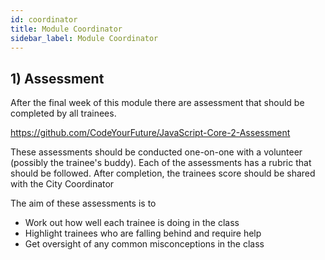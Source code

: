 ```yaml
---
id: coordinator
title: Module Coordinator
sidebar_label: Module Coordinator
---
```


## 1) Assessment

After the final week of this module there are assessment that should be completed by all trainees.

https://github.com/CodeYourFuture/JavaScript-Core-2-Assessment

These assessments should be conducted one-on-one with a volunteer (possibly the trainee's buddy). Each of the assessments has a rubric that should be followed. After completion, the trainees score should be shared with the City Coordinator

The aim of these assessments is to

- Work out how well each trainee is doing in the class
- Highlight trainees who are falling behind and require help
- Get oversight of any common misconceptions in the class
